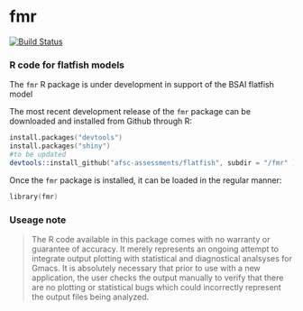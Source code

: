 # fmr
[![Build Status](https://travis-ci.org/seacode/gmacs/gmr.svg?branch=develop)](https://travis-ci.org/seacode/gmacs/gmr)

### R code for flatfish models

The `fmr` R package is under development in support of the BSAI flatfish model

The most recent development release of the `fmr` package can be downloaded and installed from Github through R:
```S
install.packages("devtools")
install.packages("shiny")
#to be updated
devtools::install_github("afsc-assessments/flatfish", subdir = "/fmr" )
```

Once the `fmr` package is installed, it can be loaded in the regular manner:

```S
library(fmr)
````


### Useage note 
> The R code available in this package comes with no warranty or guarantee of accuracy. It merely represents an ongoing attempt to integrate output plotting with statistical and diagnostical analsyses for Gmacs. It is absolutely necessary that prior to use with a new application, the user checks the output manually to verify that there are no plotting or statistical bugs which could incorrectly represent the output files being analyzed.
